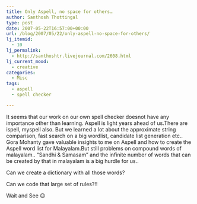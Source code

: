 ```yaml
---
title: Only Aspell, no space for others…
author: Santhosh Thottingal
type: post
date: 2007-05-22T16:57:00+00:00
url: /blog/2007/05/22/only-aspell-no-space-for-others/
lj_itemid:
  - 10
lj_permalink:
  - http://santhoshtr.livejournal.com/2608.html
lj_current_mood:
  - creative
categories:
  - Misc
tags:
  - aspell
  - spell checker

---
```

It seems that our work on our own spell checker doesnot have any importance other than learning. Aspell is light years ahead of us.There are ispell, myspell also. But we learned a lot about the approximate string comparison, fast search on a big wordlist, candidate list generation etc.. Gora Mohanty gave valuable insights to me on Aspell and how to create the Aspell word list for Malayalam.But still problems on compound words of malayalam.. &#8220;Sandhi & Samasam&#8221; and the infinite number of words that can be created by that in malayalam is a big hurdle for us..

Can we create a dictionary with all those words?

Can we code that large set of rules?!!

Wait and See 😉